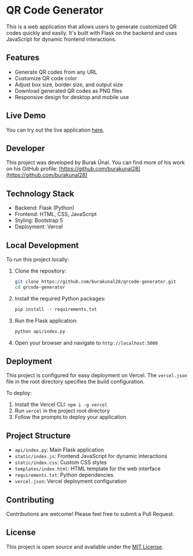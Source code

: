 # QR Code Generator

This is a web application that allows users to generate customized QR codes quickly and easily. It's built with Flask on the backend and uses JavaScript for dynamic frontend interactions.

## Features

- Generate QR codes from any URL
- Customize QR code color
- Adjust box size, border size, and output size
- Download generated QR codes as PNG files
- Responsive design for desktop and mobile use

## Live Demo

You can try out the live application [here](https://qrcode-generator-burakunal28.vercel.app).

## Developer

This project was developed by Burak Ünal. You can find more of his work on his GitHub profile: [https://github.com/burakunal28](https://github.com/burakunal28)

## Technology Stack

- Backend: Flask (Python)
- Frontend: HTML, CSS, JavaScript
- Styling: Bootstrap 5
- Deployment: Vercel

## Local Development

To run this project locally:

1. Clone the repository:

   ```bash
   git clone https://github.com/burakunal28/qrcode-generator.git
   cd qrcode-generator
   ```

2. Install the required Python packages:

   ```bash
   pip install -r requirements.txt
   ```

3. Run the Flask application:

   ```bash
   python api/index.py
   ```

4. Open your browser and navigate to `http://localhost:5000`

## Deployment

This project is configured for easy deployment on Vercel. The `vercel.json` file in the root directory specifies the build configuration.

To deploy:

1. Install the Vercel CLI: `npm i -g vercel`
2. Run `vercel` in the project root directory
3. Follow the prompts to deploy your application

## Project Structure

- `api/index.py`: Main Flask application
- `static/index.js`: Frontend JavaScript for dynamic interactions
- `static/index.css`: Custom CSS styles
- `templates/index.html`: HTML template for the web interface
- `requirements.txt`: Python dependencies
- `vercel.json`: Vercel deployment configuration

## Contributing

Contributions are welcome! Please feel free to submit a Pull Request.

## License

This project is open source and available under the [MIT License](LICENSE).
